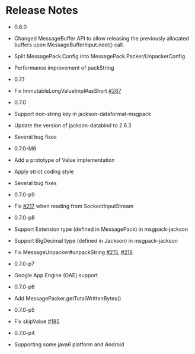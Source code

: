 # Release Notes

* 0.8.0
 * Changed MessageBuffer API to allow releasing the previously allocated buffers upon MessageBufferInput.next() call.
 * Split MessagePack.Config into MessagePack.Packer/UnpackerConfig 
 * Performance improvement of packString

* 0.7.1
 * Fix ImmutableLongValueImpl#asShort [#287](https://github.com/msgpack/msgpack-java/pull/287)

* 0.7.0
 * Support non-string key in jackson-dataformat-msgpack
 * Update the version of jackson-databind to 2.6.3
 * Several bug fixes

* 0.7.0-M6
 * Add a prototype of Value implementation
 * Apply strict coding style
 * Several bug fixes

* 0.7.0-p9
 * Fix [#217](https://github.com/msgpack/msgpack-java/issues/217) when reading from SockectInputStream 

* 0.7.0-p8
 * Support Extension type (defined in MessagePack) in msgpack-jackson
 * Support BigDecimal type (defined in Jackson) in msgpack-jackson
 * Fix MessageUnpacker#unpackString [#215](https://github.com/msgpack/msgpack-java/pull/215), [#216](https://github.com/msgpack/msgpack-java/pull/216)

* 0.7.0-p7
 * Google App Engine (GAE) support

* 0.7.0-p6
 * Add MessagePacker.getTotalWrittenBytes()

* 0.7.0-p5
 * Fix skipValue [#185](https://github.com/msgpack/msgpack-java/pull/185)

* 0.7.0-p4
 * Supporting some java6 platform and Android

